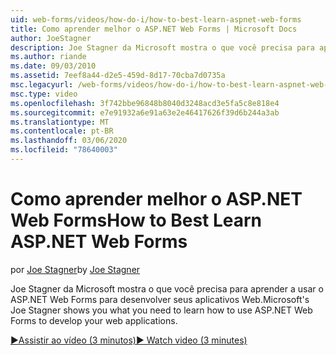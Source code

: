 ```yaml
---
uid: web-forms/videos/how-do-i/how-to-best-learn-aspnet-web-forms
title: Como aprender melhor o ASP.NET Web Forms | Microsoft Docs
author: JoeStagner
description: Joe Stagner da Microsoft mostra o que você precisa para aprender a usar o ASP.NET Web Forms para desenvolver seus aplicativos Web.
ms.author: riande
ms.date: 09/03/2010
ms.assetid: 7eef8a44-d2e5-459d-8d17-70cba7d0735a
msc.legacyurl: /web-forms/videos/how-do-i/how-to-best-learn-aspnet-web-forms
msc.type: video
ms.openlocfilehash: 3f742bbe96848b8040d3248acd3e5fa5c8e818e4
ms.sourcegitcommit: e7e91932a6e91a63e2e46417626f39d6b244a3ab
ms.translationtype: MT
ms.contentlocale: pt-BR
ms.lasthandoff: 03/06/2020
ms.locfileid: "78640003"
---
```

# <a name="how-to-best-learn-aspnet-web-forms"></a><span data-ttu-id="fd88a-103">Como aprender melhor o ASP.NET Web Forms</span><span class="sxs-lookup"><span data-stu-id="fd88a-103">How to Best Learn ASP.NET Web Forms</span></span>

<span data-ttu-id="fd88a-104">por [Joe Stagner](https://github.com/JoeStagner)</span><span class="sxs-lookup"><span data-stu-id="fd88a-104">by [Joe Stagner](https://github.com/JoeStagner)</span></span>

<span data-ttu-id="fd88a-105">Joe Stagner da Microsoft mostra o que você precisa para aprender a usar o ASP.NET Web Forms para desenvolver seus aplicativos Web.</span><span class="sxs-lookup"><span data-stu-id="fd88a-105">Microsoft's Joe Stagner shows you what you need to learn how to use ASP.NET Web Forms to develop your web applications.</span></span>

[<span data-ttu-id="fd88a-106">&#9654;Assistir ao vídeo (3 minutos)</span><span class="sxs-lookup"><span data-stu-id="fd88a-106">&#9654; Watch video (3 minutes)</span></span>](https://channel9.msdn.com/Blogs/ASP-NET-Site-Videos/how-to-best-learn-aspnet-web-forms)
